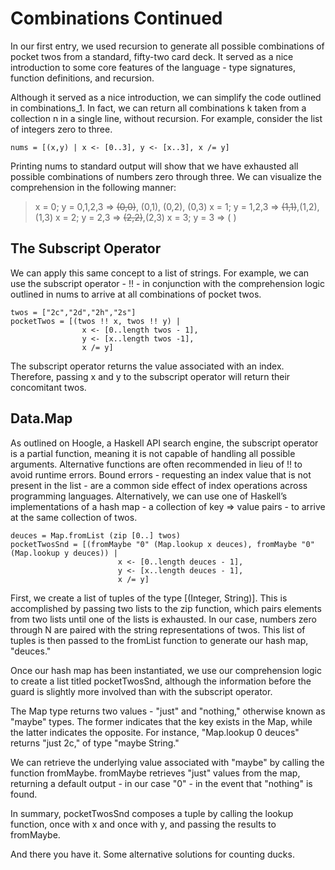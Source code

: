 # Combinations Continued

In our first entry, we used recursion to generate all possible combinations of
pocket twos from a standard, fifty-two card deck.  It served as a nice
introduction to some core features of the language - type signatures, function
definitions, and recursion.  

Although it served as a nice introduction, we can simplify the code outlined in
combinations_1.   In fact, we can return all combinations k taken from a
collection n in a single line, without recursion.  For example, consider the
list of integers zero to three. 

```
nums = [(x,y) | x <- [0..3], y <- [x..3], x /= y]
```

Printing nums to standard output will show that we have exhausted all possible
combinations of numbers zero through three.  We can visualize the comprehension
in the following manner:

> x = 0; y = 0,1,2,3 => ~~(0,0)~~, (0,1), (0,2), (0,3)
> x = 1; y = 1,2,3 => ~~(1,1)~~,(1,2), (1,3)
> x = 2; y = 2,3 => ~~(2,2)~~,(2,3)
> x = 3; y = 3 => ( )

## The Subscript Operator
We can apply this same concept to a list of strings.  For example, we can use
the subscript operator - !! -  in conjunction with the comprehension logic
outlined in nums to arrive at all combinations of pocket twos.

```
twos = ["2c","2d","2h","2s"]
pocketTwos = [(twos !! x, twos !! y) | 
		        x <- [0..length twos - 1], 
		        y <- [x..length twos -1], 
		        x /= y]
```

The subscript operator returns the value associated with an index.  Therefore,
passing x and y to the subscript operator will return their concomitant twos.

## Data.Map

As outlined on Hoogle, a Haskell API search engine,  the subscript operator is
a partial function, meaning it is not capable of handling all possible arguments.
Alternative functions are often recommended in lieu of !! to avoid runtime errors.
Bound errors - requesting an index value that is not present in the list - are
a common side effect of index operations across programming languages.
Alternatively, we can use one of Haskell’s implementations of a hash map - a
collection of key => value pairs - to arrive at the same collection of twos.

```
deuces = Map.fromList (zip [0..] twos)
pocketTwosSnd = [(fromMaybe "0" (Map.lookup x deuces), fromMaybe "0" (Map.lookup y deuces)) | 
                		x <- [0..length deuces - 1], 
                		y <- [x..length deuces - 1], 
                		x /= y] 
```

First, we create a list of tuples of the type [(Integer, String)].  This is
accomplished by passing two lists to the zip function, which pairs elements
from two lists until one of the lists is exhausted.  In our case, numbers zero
through N are paired with the string representations of twos.  This list of
tuples is then passed to the fromList function to generate our hash map,
"deuces." 
  
Once our hash map has been instantiated, we use our comprehension logic to
create a list titled pocketTwosSnd, although the information before the guard
is slightly more involved than with the subscript operator.

The Map type returns two values - "just" and "nothing," otherwise known as
"maybe" types.  The former indicates that the key exists in the Map, while the
latter indicates the opposite.  For instance, "Map.lookup 0 deuces" returns
"just 2c," of type "maybe String."
  
We can retrieve the underlying value associated with "maybe" by calling the
function fromMaybe.  fromMaybe retrieves "just" values from the map, returning
a default output - in our case "0" - in the event that "nothing" is found.
 
In summary, pocketTwosSnd composes a tuple by calling the lookup function, once
with x and once with y, and passing the results to fromMaybe.

And there you have it.  Some alternative solutions for counting ducks.
